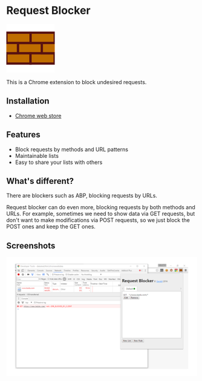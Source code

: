Request Blocker
===

![Request Blocker](resources/wall.png)

This is a Chrome extension to block undesired requests.

Installation
---
* [Chrome web store](https://chrome.google.com/webstore/detail/request-blocker/cblonkdlnemhdeefhmaoiijjaedcphbf)

Features
---
* Block requests by methods and URL patterns
* Maintainable lists
* Easy to share your lists with others

What's different?
---
There are blockers such as ABP, blocking requests by URLs.

Request blocker can do even more, blocking requests by both methods and
URLs. For example, sometimes we need to show data via GET requests, but
don't want to make modifications via POST requests, so we just block
the POST ones and keep the GET ones.

Screenshots
---
![Snapshot](resources/snapshot.png)
